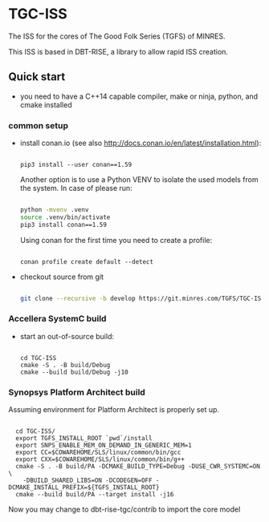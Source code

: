 # TGC-ISS

The ISS for the cores of The Good Folk Series (TGFS) of MINRES.

This ISS is based in DBT-RISE, a library to allow rapid ISS creation.

## Quick start

* you need to have a C++14 capable compiler, make or ninja, python, and cmake installed
 
### common setup

* install conan.io (see also http://docs.conan.io/en/latest/installation.html):
  
  ```

  pip3 install --user conan==1.59

  ```
  
  Another option is to use a Python VENV to isolate the used models from the system.
  In case of please run:
  
  ```sh

  python -mvenv .venv
  source .venv/bin/activate
  pip3 install conan==1.59

  ``` 
  
  Using conan for the first time you need to create a profile:
  
  ```
  
  conan profile create default --detect
  
  ```
  
* checkout source from git

  ```sh

  git clone --recursive -b develop https://git.minres.com/TGFS/TGC-ISS.git

  ``` 

### Accellera SystemC build

* start an out-of-source build:
  
  ```

  cd TGC-ISS
  cmake -S . -B build/Debug
  cmake --build build/Debug -j10

  ```
  

### Synopsys Platform Architect build

Assuming environment for Platform Architect is properly set up.

```

  cd TGC-ISS/
  export TGFS_INSTALL_ROOT `pwd`/install
  export SNPS_ENABLE_MEM_ON_DEMAND_IN_GENERIC_MEM=1
  export CC=$COWAREHOME/SLS/linux/common/bin/gcc
  export CXX=$COWAREHOME/SLS/linux/common/bin/g++
  cmake -S . -B build/PA -DCMAKE_BUILD_TYPE=Debug -DUSE_CWR_SYSTEMC=ON \
    -DBUILD_SHARED_LIBS=ON -DCODEGEN=OFF -DCMAKE_INSTALL_PREFIX=${TGFS_INSTALL_ROOT}
  cmake --build build/PA --target install -j16

```

Now you may change to dbt-rise-tgc/contrib to import the core model